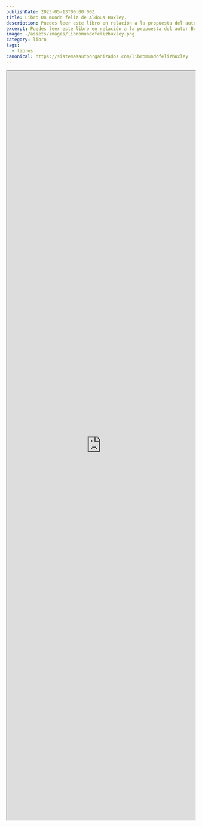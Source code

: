 ```yaml
---
publishDate: 2023-05-13T00:00:00Z
title: Libro Un mundo feliz de Aldous Huxley.
description: Puedes leer este libro en relación a la propuesta del autor Benhur Chica Mundo feliz = necesidades básicas satisfecha  + Población predispuesta a hacer el bien.
excerpt: Puedes leer este libro en relación a la propuesta del autor Benhur Chica Mundo feliz = necesidades básicas satisfecha  + Población predispuesta a hacer el bien.
image: ~/assets/images/libromundofelizhuxley.png
category: libro
tags:
  - libros
canonical: https://sistemasautoorganizados.com/libromundofelizhuxley
---
```



<iframe src="https://drive.google.com/file/d/1CYbvPQ64ReqzkXvzNCYcSmwGEvdxKlvW/preview" width="100%" height="2000px" ></iframe>
